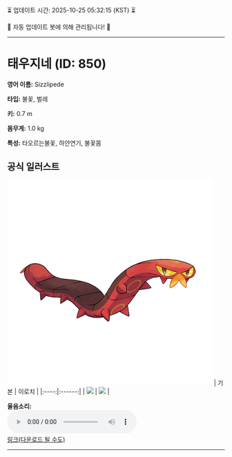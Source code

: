 
⏳ 업데이트 시간: 2025-10-25 05:32:15 (KST) ⏳

🤖 자동 업데이트 봇에 의해 관리됩니다! 🤖

---

# 태우지네 (ID: 850)
**영어 이름:** Sizzlipede

**타입:** 불꽃, 벌레

**키:** 0.7 m

**몸무게:** 1.0 kg

**특성:** 타오르는불꽃, 하얀연기, 불꽃몸

## 공식 일러스트
![](https://raw.githubusercontent.com/PokeAPI/sprites/master/sprites/pokemon/other/official-artwork/850.png)
| 기본 | 이로치 |
|:----:|:------:|
| <img src="http://play.pokemonshowdown.com/sprites/ani/sizzlipede.gif" width="200"> | <img src="http://play.pokemonshowdown.com/sprites/ani-shiny/sizzlipede.gif" width="200"> |

**울음소리:**<br><audio controls src="https://raw.githubusercontent.com/PokeAPI/cries/main/cries/pokemon/latest/850.ogg"></audio><br> [링크(다운로드 될 수도)](https://raw.githubusercontent.com/PokeAPI/cries/main/cries/pokemon/latest/850.ogg)


---
